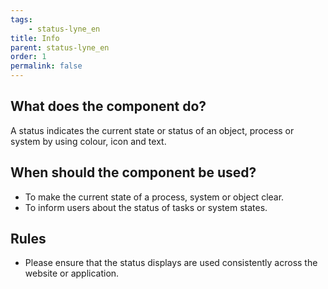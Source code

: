 ```yaml
---
tags: 
    - status-lyne_en
title: Info
parent: status-lyne_en
order: 1
permalink: false
---
```


## What does the component do?
A status indicates the current state or status of an object, process or system by using colour, icon and text.

## When should the component be used?
* To make the current state of a process, system or object clear.
* To inform users about the status of tasks or system states.

## Rules
* Please ensure that the status displays are used consistently across the website or application.